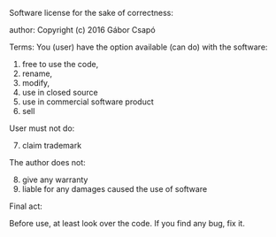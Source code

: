 Software license for the sake of correctness:

author: Copyright (c) 2016 Gábor Csapó

Terms:
You (user) have the option available (can do) with the software:

1. free to use the code,
2. rename,
3. modify,
4. use in closed source
5. use in commercial software product
6. sell

User must not do:

7. claim trademark

The author does not:

8. give any warranty
9. liable for any damages caused the use of software

Final act:

Before use, at least look over the code.
If you find any bug, fix it.
